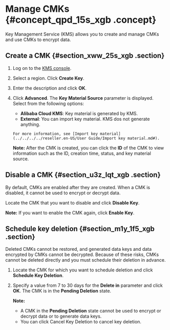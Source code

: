 # Manage CMKs {#concept_qpd_15s_xgb .concept}

Key Management Service \(KMS\) allows you to create and manage CMKs and use CMKs to encrypt data.

## Create a CMK {#section_xww_25s_xgb .section}

1.  Log on to the [KMS console](https://partners-intl.console.aliyun.com/#/kms).
2.  Select a region. Click **Create Key**.
3.  Enter the description and click **OK**.
4.  Click **Advanced**. The **Key Material Source** parameter is displayed. Select from the following options:

    -    **Alibaba Cloud KMS**: Key material is generated by KMS.
    -    **External**: You can import key material. KMS dos not generate anything.

        For more information, see [Import key material](../../../../reseller.en-US/User Guide/Import key material.md#).

    **Note:** After the CMK is created, you can click the **ID** of the CMK to view information such as the ID, creation time, status, and key material source.


## Disable a CMK {#section_u3z_lqt_xgb .section}

By default, CMKs are enabled after they are created. When a CMK is disabled, it cannot be used to encrypt or decrypt data.

Locate the CMK that you want to disable and click **Disable Key**.

**Note:** If you want to enable the CMK again, click **Enable Key**.

## Schedule key deletion {#section_m1y_1f5_xgb .section}

Deleted CMKs cannot be restored, and generated data keys and data encrypted by CMKs cannot be decrypted. Because of these risks, CMKs cannot be deleted directly and you must schedule their deletion in advance.

1.  Locate the CMK for which you want to schedule deletion and click **Schedule Key Deletion**.
2.  Specify a value from 7 to 30 days for the **Delete in** parameter and click **OK**. The CMK is in the **Pending Deletion** state.

    **Note:** 

    -   A CMK in the **Pending Deletion** state cannot be used to encrypt or decrypt data or to generate data keys.
    -   You can click Cancel Key Deletion to cancel key deletion.


